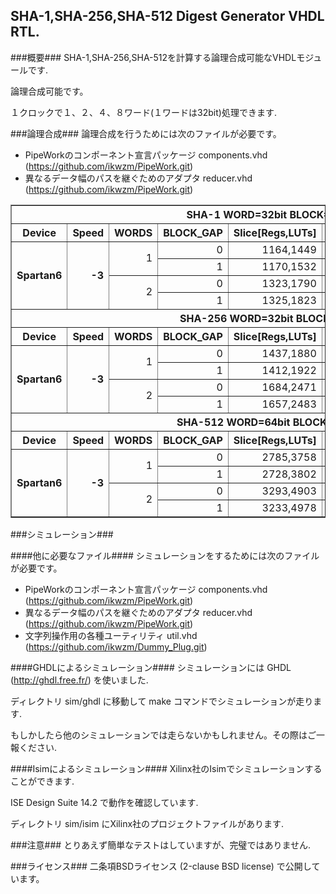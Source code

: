 SHA-1,SHA-256,SHA-512 Digest Generator VHDL RTL.
------------------------------------------------

###概要###
SHA-1,SHA-256,SHA-512を計算する論理合成可能なVHDLモジュールです.

論理合成可能です。

１クロックで１、２、４、８ワード(１ワードは32bit)処理できます.

###論理合成###
論理合成を行うためには次のファイルが必要です。

* PipeWorkのコンポーネント宣言パッケージ   components.vhd (<https://github.com/ikwzm/PipeWork.git>)
* 異なるデータ幅のパスを継ぐためのアダプタ reducer.vhd    (<https://github.com/ikwzm/PipeWork.git>)


<table border="1">
  <tr>
    <th colspan="9">SHA-1 WORD=32bit BLOCK=512bit</th>
  </tr>
  <tr>
    <th>Device</th>
    <th>Speed</th>
    <th>WORDS</th>
    <th>BLOCK_GAP</th>
    <th>Slice[Regs,LUTs]</th>
    <th>Cycle/Block</th>
    <th>Fmax</th>
    <th>Throughput</th>
  </tr>
  <tr>
    <th align="right" rowspan="4">Spartan6</th>
    <th align="right" rowspan="4">-3</th>
    <td align="right" rowspan="2">1</td>
    <td align="right">0</td>
    <td align="right">1164,1449</td>
    <td align="right">80</td>
    <td align="right">122[MHz]</td>
    <td align="right">780[Mbit/sec]</td>
  </tr>
  <tr>
    <td align="right">1</td>
    <td align="right">1170,1532</td>
    <td align="right">81</td>
    <td align="right">128[MHz]</td>
    <td align="right">810[Mbit/sec]</td>
  </tr>
  <tr>
    <td align="right" rowspan="2">2</td>
    <td align="right">0</td>
    <td align="right">1323,1790</td>
    <td align="right">40</td>
    <td align="right">84[MHz]</td>
    <td align="right">1076[Mbit/sec]</td>
  </tr>
  <tr>
    <td align="right">1</td>
    <td align="right">1325,1823</td>
    <td align="right">41</td>
    <td align="right">89[MHz]</td>
    <td align="right">1115[Mbit/sec]</td>
  </tr>
  <tr>
    <th colspan="9">SHA-256 WORD=32bit BLOCK=512bit</th>
  </tr>
  <tr>
    <th>Device</th>
    <th>Speed</th>
    <th>WORDS</th>
    <th>BLOCK_GAP</th>
    <th>Slice[Regs,LUTs]</th>
    <th>Cycle/Block</th>
    <th>Fmax</th>
    <th>Throughput</th>
  </tr>
  <tr>
    <th align="right" rowspan="4">Spartan6</th>
    <th align="right" rowspan="4">-3</th>
    <td align="right" rowspan="2">1</td>
    <td align="right">0</td>
    <td align="right">1437,1880</td>
    <td align="right">64</td>
    <td align="right">102[MHz]</td>
    <td align="right">816[Mbit/sec]</td>
  </tr>
  <tr>
    <td align="right">1</td>
    <td align="right">1412,1922</td>
    <td align="right">65</td>
    <td align="right">115[MHz]</td>
    <td align="right">906[Mbit/sec]</td>
  </tr>
  <tr>
    <td align="right" rowspan="2">2</td>
    <td align="right">0</td>
    <td align="right">1684,2471</td>
    <td align="right">32</td>
    <td align="right">61[MHz]</td>
    <td align="right">970[Mbit/sec]</td>
  </tr>
  <tr>
    <td align="right">1</td>
    <td align="right">1657,2483</td>
    <td align="right">33</td>
    <td align="right">69[MHz]</td>
    <td align="right">1070[Mbit/sec]</td>
  </tr>
  <tr>
    <th colspan="9">SHA-512 WORD=64bit BLOCK=1024bit</th>
  </tr>
  <tr>
    <th>Device</th>
    <th>Speed</th>
    <th>WORDS</th>
    <th>BLOCK_GAP</th>
    <th>Slice[Regs,LUTs]</th>
    <th>Cycle/Block</th>
    <th>Fmax</th>
    <th>Throughput</th>
  </tr>
  <tr>
    <th align="right" rowspan="4">Spartan6</th>
    <th align="right" rowspan="4">-3</th>
    <td align="right" rowspan="2">1</td>
    <td align="right">0</td>
    <td align="right">2785,3758</td>
    <td align="right">80</td>
    <td align="right">95[MHz]</td>
    <td align="right">1219[Mbit/sec]</td>
  </tr>
  <tr>
    <td align="right">1</td>
    <td align="right">2728,3802</td>
    <td align="right">81</td>
    <td align="right">102[MHz]</td>
    <td align="right">1290[Mbit/sec]</td>
  </tr>
  <tr>
    <td align="right" rowspan="2">2</td>
    <td align="right">0</td>
    <td align="right">3293,4903</td>
    <td align="right">40</td>
    <td align="right">53[MHz]</td>
    <td align="right">1362[Mbit/sec]</td>
  </tr>
  <tr>
    <td align="right">1</td>
    <td align="right">3233,4978</td>
    <td align="right">41</td>
    <td align="right">62[MHz]</td>
    <td align="right">1542[Mbit/sec]</td>
  </tr>
</table>


###シミュレーション###

####他に必要なファイル####
シミュレーションをするためには次のファイルが必要です。

* PipeWorkのコンポーネント宣言パッケージ   components.vhd (<https://github.com/ikwzm/PipeWork.git>)
* 異なるデータ幅のパスを継ぐためのアダプタ reducer.vhd    (<https://github.com/ikwzm/PipeWork.git>)
* 文字列操作用の各種ユーティリティ         util.vhd       (<https://github.com/ikwzm/Dummy_Plug.git>)

####GHDLによるシミュレーション####
シミュレーションには GHDL (http://ghdl.free.fr/) を使いました.

ディレクトリ sim/ghdl に移動して make コマンドでシミュレーションが走ります.

もしかしたら他のシミュレーションでは走らないかもしれません。その際はご一報ください.

####Isimによるシミュレーション####
Xilinx社のIsimでシミュレーションすることができます.

ISE Design Suite 14.2 で動作を確認しています.

ディレクトリ sim/isim にXilinx社のプロジェクトファイルがあります.

###注意###
とりあえず簡単なテストはしていますが、完璧ではありません.

###ライセンス###
二条項BSDライセンス (2-clause BSD license) で公開しています。

